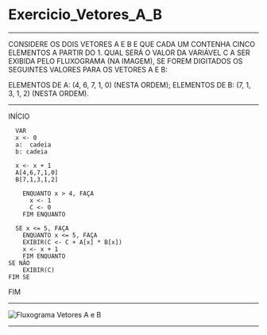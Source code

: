 # Exercicio_Vetores_A_B
___________________________________________________________________________________________

CONSIDERE OS DOIS VETORES A E B E QUE CADA UM CONTENHA CINCO ELEMENTOS A PARTIR DO 1. QUAL SERÁ O VALOR DA VARIÁVEL C A SER EXIBIDA PELO FLUXOGRAMA (NA IMAGEM), SE FOREM DIGITADOS OS SEGUINTES VALORES PARA OS VETORES A E B:

ELEMENTOS DE A: (4, 6, 7, 1, 0) (NESTA ORDEM);
ELEMENTOS DE B: (7, 1, 3, 1, 2) (NESTA ORDEM).

______________________________________________________________________________________________

  INÍCIO
  
      VAR 
      x <- 0
      a:  cadeia
      b: cadeia

      x <- x + 1
      A[4,6,7,1,0]
      B[7,1,3,1,2]

        ENQUANTO x > 4, FAÇA
          x <- 1
          C <- 0
        FIM ENQUANTO

      SE x <= 5, FAÇA
        ENQUANTO x <= 5, FAÇA
        EXIBIR(C <- C + A[x] * B[x])
        x <- x + 1
        FIM ENQUANTO
    SE NÃO
        EXIBIR(C)
    FIM SE    
FIM
_____________________________________________________________________________________________

![Fluxograma Vetores A e B](https://user-images.githubusercontent.com/103973489/173206742-a5eeb2f8-b449-4a7e-a909-0b594c5c51bd.png)

_____________________________________________________________________________________________
